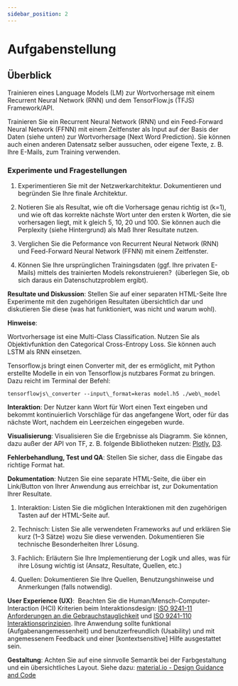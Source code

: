 ```yaml
---
sidebar_position: 2
---
```


# Aufgabenstellung

## Überblick

Trainieren eines Language Models (LM) zur Wortvorhersage mit einem Recurrent Neural Network (RNN) und dem TensorFlow.js (TFJS) Framework/API.

Trainieren Sie ein Recurrent Neural Network (RNN) und ein Feed-Forward Neural Network (FFNN) mit einem Zeitfenster als Input auf der Basis der Daten (siehe unten) zur Wortvorhersage (Next Word Prediction). Sie können auch einen anderen Datensatz selber aussuchen, oder eigene Texte, z. B. Ihre E-Mails, zum Training verwenden.

### Experimente und Fragestellungen

1) Experimentieren Sie mit der Netzwerkarchitektur. Dokumentieren und begründen Sie Ihre finale Architektur.

2) Notieren Sie als Resultat, wie oft die Vorhersage genau richtig ist (k=1), und wie oft das korrekte nächste Wort unter den ersten k Worten, die sie vorhersagen liegt, mit k gleich 5, 10, 20 und 100. Sie können auch die Perplexity (siehe Hintergrund) als Maß Ihrer Resultate nutzen.

3) Verglichen Sie die Peformance von Recurrent Neural Network (RNN) und Feed-Forward Neural Network (FFNN) mit einem Zeitfenster.

4) Können Sie Ihre ursprünglichen Trainingsdaten (ggf. Ihre privaten E-Mails) mittels des trainierten Models rekonstruieren?  (überlegen Sie, ob sich daraus ein Datenschutzproblem ergibt).

**Resultate und Diskussion**: Stellen Sie auf einer separaten HTML-Seite Ihre Experimente mit den zugehörigen Resultaten übersichtlich dar und diskutieren Sie diese (was hat funktioniert, was nicht und warum wohl).

**Hinweise**: 

Wortvorhersage ist eine Multi-Class Classification. Nutzen Sie als Objektivfunktion den Categorical Cross-Entropy Loss. Sie können auch LSTM als RNN einsetzen.

Tensorflow.js bringt einen Converter mit, der es ermöglicht, mit Python erstellte Modelle in ein von Tensorflow.js nutzbares Format zu bringen. Dazu reicht im Terminal der Befehl: 

```
tensorflowjs\_converter --input\_format=keras model.h5 ./web\_model
```


**Interaktion**: Der Nutzer kann Wort für Wort einen Text eingeben und bekommt kontinuierlich Vorschläge für das angefangene Wort, oder für das nächste Wort, nachdem ein Leerzeichen eingegeben wurde.

**Visualisierung**: Visualisieren Sie die Ergebnisse als Diagramm. Sie können, dazu außer der API von TF, z. B. folgende Bibliotheken nutzen: [Plotly](https://plotly.com/javascript/), [D3](https://d3js.org/).

**Fehlerbehandlung, Test und QA**: Stellen Sie sicher, dass die Eingabe das richtige Format hat.

**Dokumentation**: Nutzen Sie eine separate HTML-Seite, die über ein Link/Button von Ihrer Anwendung aus erreichbar ist, zur Dokumentation Ihrer Resultate.

1) Interaktion: Listen Sie die möglichen Interaktionen mit den zugehörigen Tasten auf der HTML-Seite auf. 

2) Technisch: Listen Sie alle verwendeten Frameworks auf und erklären Sie kurz (1–3 Sätze) wozu Sie diese verwenden. Dokumentieren Sie technische Besonderheiten Ihrer Lösung.

3) Fachlich: Erläutern Sie Ihre Implementierung der Logik und alles, was für ihre Lösung wichtig ist (Ansatz, Resultate, Quellen, etc.)

4) Quellen: Dokumentieren Sie Ihre Quellen, Benutzungshinweise und Anmerkungen (falls notwendig).


**User Experience (UX)**:  Beachten Sie die Human/Mensch-Computer-Interaction (HCI) Kriterien beim Interaktionsdesign: [ISO 9241-11 Anforderungen an die Gebrauchstauglichkeit](https://de.wikipedia.org/wiki/ISO_9241#ISO_9241-11_Gebrauchstauglichkeit:_Begriffe_und_Konzepte) und [ISO 9241-110 Interaktionsprinzipien](https://de.wikipedia.org/wiki/ISO_9241#ISO_9241-110_Interaktionsprinzipien). Ihre Anwendung sollte funktional (Aufgabenangemessenheit) und benutzerfreundlich (Usability) und mit angemessenem Feedback und einer \[kontextsensitive\] Hilfe ausgestattet sein.

**Gestaltung**: Achten Sie auf eine sinnvolle Semantik bei der Farbgestaltung und ein übersichtliches Layout. Siehe dazu: [material.io - Design Guidance and Code](https://material.io/)